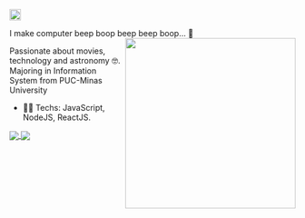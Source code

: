 <p align="left">
  
<a href="https://linkedin.com/in/drzbraz" target="blank"><img align="center" src="https://cdn.jsdelivr.net/npm/simple-icons@3.0.1/icons/linkedin.svg" alt="maykbrito" height="20" width="20" /></a>
  
</p>
I make computer beep boop beep beep boop... 🤖

<img align = "right"  width="300" src="https://media.giphy.com/media/kbRb4eyCNC0aMz5x68/giphy.gif"/>

Passionate about movies, technology and astronomy 🤓. Majoring in Information System from PUC-Minas University

- 👨‍💻 Techs: JavaScript, NodeJS, ReactJS.

<a href="https://github-readme-stats.vercel.app/api?username=drzbraz">
  <img align = "center" src="https://github-readme-stats.vercel.app/api?username=drzbraz&show_icons=true"/>
</a>
<a href="https://github-readme-stats.vercel.app/api/top-langs/?username=drzbraz"/>
  <img align = "center" src="https://github-readme-stats.vercel.app/api/top-langs/?username=drzbraz&layout=compact"/>
</a>






